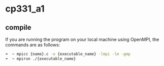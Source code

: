 # cp331_a1

## compile

If you are running the program on your local machine using OpenMPI, the commands are as follows:

```bash
➜  ~ mpicc {name}.c -o {executable_name} -lmpi -lm -gmp
➜  ~ mpirun ./{executable_name}
```
